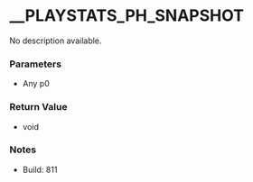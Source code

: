 # __PLAYSTATS_PH_SNAPSHOT

No description available.

### Parameters
* Any p0

### Return Value
* void

### Notes
* Build: 811


